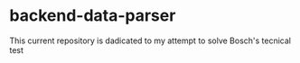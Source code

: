 # backend-data-parser
This current repository is dadicated to my attempt to solve Bosch's tecnical test

